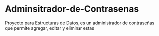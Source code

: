 # Adminsitrador-de-Contrasenas
Proyecto para Estructuras de Datos, es un administrador de contraseñas que permite agregar, editar y eliminar estas
